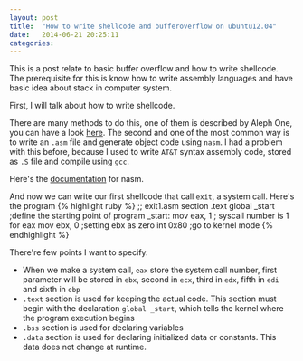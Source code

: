 ```yaml
---
layout: post
title:  "How to write shellcode and bufferoverflow on ubuntu12.04"
date:   2014-06-21 20:25:11
categories: 
---
```


This is a post relate to basic buffer overflow and how to write shellcode. The prerequisite for this is know how to write assembly languages and have basic idea about stack in computer system. 

First, I will talk about how to write shellcode. 

There are many methods to do this, one of them is described by Aleph One, you can have a look [here][alephone]. The second and one of the most common way is to write an `.asm` file and generate object code using `nasm`. I had a problem with this before, because I used to write `AT&T` syntax assembly code, stored as `.S` file and compile using `gcc`. 

Here's the [documentation][nasm_doc] for nasm.  

And now we can write our first shellcode that call `exit`, a system call. 
Here's the program
{% highlight ruby %}
	;; exit1.asm
	section .text
	global _start		;define the starting point of program
_start:	
        mov eax, 1       	; syscall number is 1 for eax
        mov ebx, 0		;setting ebx as zero
        int 0x80		;go to kernel mode
{% endhighlight %}

There're few points I want to specify.
<ul>
	<li>When we make a system call, <code>eax</code> store the system call number, first parameter will be stored in <code>ebx</code>, second in <code>ecx</code>, third in <code>edx</code>, fifth in <code>edi</code> and sixth in <code>ebp</code></li>
	<li><code>.text</code> section is used for keeping the actual code. This section must begin with the declaration <code>global _start</code>, which tells the kernel where the program execution begins</li>
	<li><code>.bss</code> section is used for declaring variables</li>
	<li><code>.data</code> section is used for declaring initialized data or constants. This data does not change at runtime.</li>
</ul>


[alephone]: http://www-inst.eecs.berkeley.edu/~cs161/fa08/papers/stack_smashing.pdf
[nasm_doc]: http://www.nasm.us/doc/
